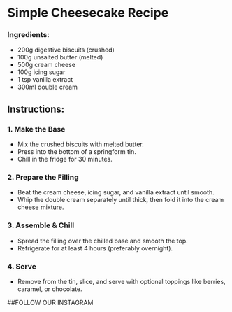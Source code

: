 # Simple Cheesecake Recipe

### Ingredients:
- 200g digestive biscuits (crushed)  
- 100g unsalted butter (melted)  
- 500g cream cheese  
- 100g icing sugar  
- 1 tsp vanilla extract  
- 300ml double cream  

## Instructions:

### 1. Make the Base
- Mix the crushed biscuits with melted butter.  
- Press into the bottom of a springform tin.  
- Chill in the fridge for 30 minutes.  

### 2. Prepare the Filling
- Beat the cream cheese, icing sugar, and vanilla extract until smooth.  
- Whip the double cream separately until thick, then fold it into the cream cheese mixture.  

### 3. Assemble & Chill
- Spread the filling over the chilled base and smooth the top.  
- Refrigerate for at least 4 hours (preferably overnight).  

### 4. Serve
- Remove from the tin, slice, and serve with optional toppings like berries, caramel, or chocolate.  

##FOLLOW OUR INSTAGRAM